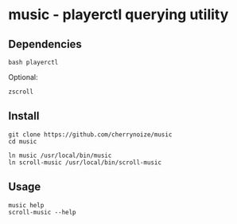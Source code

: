 # music - playerctl querying utility

## Dependencies

```
bash playerctl
```

Optional:

```
zscroll
```

## Install

```
git clone https://github.com/cherrynoize/music
cd music

ln music /usr/local/bin/music
ln scroll-music /usr/local/bin/scroll-music
```

## Usage

```
music help
scroll-music --help
```

